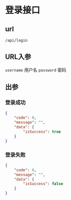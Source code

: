 # 登录接口

## url

```
/api/login
```

## URL入参

`username`  用户名
`password`  密码

## 出参

### 登录成功

```json
{
    "code": 0,
    "message": "",
    "data": {
        "isSuccess": true
    }
}
```

### 登录失败

```json
{
    "code": 0,
    "message": "",
    "data": {
        "isSuccess": false
    }
}
```
